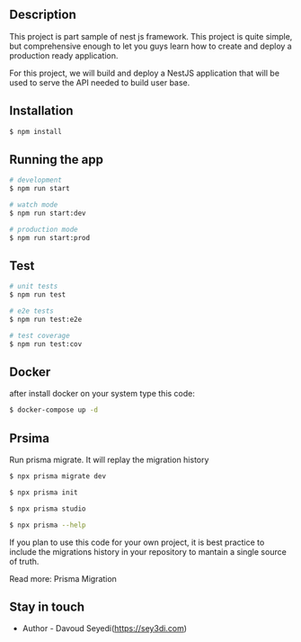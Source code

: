
## Description

This project is part sample of nest js framework. This project is quite simple, but comprehensive enough to let you guys learn how to create and deploy a production ready application.

For this project, we will build and deploy a NestJS application that will be used to serve the API needed to build user base.


## Installation

```bash
$ npm install
```

## Running the app

```bash
# development
$ npm run start

# watch mode
$ npm run start:dev

# production mode
$ npm run start:prod
```

## Test

```bash
# unit tests
$ npm run test

# e2e tests
$ npm run test:e2e

# test coverage
$ npm run test:cov
```

## Docker

after install docker on your system type this code:
```bash
$ docker-compose up -d
```
## Prsima
Run prisma migrate. It will replay the migration history
```bash
$ npx prisma migrate dev

$ npx prisma init

$ npx prisma studio

$ npx prisma --help
```

If you plan to use this code for your own project, it is best practice to include the migrations history in your repository to mantain a single source of truth.

Read more: Prisma Migration

## Stay in touch

- Author - Davoud Seyedi(https://sey3di.com)
